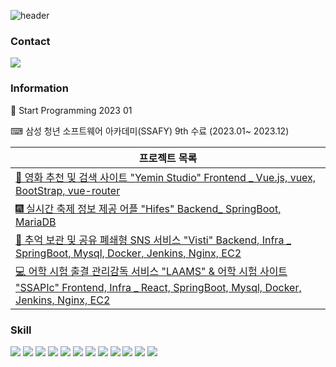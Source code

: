 
![header](https://capsule-render.vercel.app/api?type=waving&color=gradient&height=120&section=header&text=YeWon's%20Git&fontSize=50&animation=twinkling&fontColor=000000)


<!--
**yewon830/yewon830** is a ✨ _special_ ✨ repository because its `README.md` (this file) appears on your GitHub profile.

Here are some ideas to get you started:

- 🔭 I’m currently working on ...
- 🌱 I’m currently learning ...
- 👯 I’m looking to collaborate on ...
- 🤔 I’m looking for help with ...
- 💬 Ask me about ...
- 📫 How to reach me: ...
- 😄 Pronouns: ...
- ⚡ Fun fact: ...
-->

### Contact
<a href="https://yain01234.tistory.com/" target="_blank"><img src="https://img.shields.io/badge/tistory-000000?style=for-the-badge&logo=tistory&logoColor=FFFFFF"/></a>





### Information
🌱 Start Programming 2023 01

⌨ 삼성 청년 소프트웨어 아카데미(SSAFY) 9th 수료 (2023.01~ 2023.12)


|프로젝트 목록|
|---|
|<a href="https://github.com/yewon830/YeMin_Studio">🎥 영화 추천 및 검색 사이트 "Yemin Studio" Frontend _ Vue.js, vuex, BootStrap, vue-router</a>|
|<a href="https://github.com/yewon830/Hifes">🎆 실시간 축제 정보 제공 어플 "Hifes" Backend_ SpringBoot, MariaDB|
|<a href="https://github.com/NineToSixVisti/visti">🌆 추억 보관 및 공유 폐쇄형 SNS 서비스 "Visti" Backend, Infra _ SpringBoot, Mysql, Docker, Jenkins, Nginx, EC2|
|<a href="https://github.com/yewon830/LAAMS">💻 어학 시험 출결 관리감독 서비스 "LAAMS" & 어학 시험 사이트 "SSAPIc" Frontend, Infra _ React, SpringBoot, Mysql, Docker, Jenkins, Nginx, EC2|





### Skill
<img src="https://img.shields.io/badge/React-20232A?style=for-the-badge&logo=react&logoColor=61DAFB"/> <img src="https://img.shields.io/badge/Redux-593D88?style=for-the-badge&logo=redux&logoColor=white"/> <img src="https://img.shields.io/badge/HTML-E34F26?style=for-the-badge&logo=html5&logoColor=000000"/> <img src="https://img.shields.io/badge/CSS-239120?&style=for-the-badge&logo=css3&logoColor=white"/> <img src="https://img.shields.io/badge/JavaScript-F7DF1E?style=for-the-badge&logo=javascript&logoColor=000000"/>  <img src="https://img.shields.io/badge/Python-3776AB?style=for-the-badge&logo=python&logoColor=000000"/>  <img src="https://img.shields.io/badge/Django-092E20?style=for-the-badge&logo=django&logoColor=FFFFFF"/> <img src="https://img.shields.io/badge/Vue.js-4FC08D?style=for-the-badge&logo=vuedotjs&logoColor=000000"/>  <img src="https://img.shields.io/badge/Jirasoftware-0052CC?style=for-the-badge&logo=jirasoftware&logoColor=000000"/>  <img src="https://img.shields.io/badge/git-F05032?style=for-the-badge&logo=git&logoColor=000000"/>  <img src="https://img.shields.io/badge/springboot-6DB33F?style=for-the-badge&logo=git&logoColor=000000"/>  <img src="https://img.shields.io/badge/MySQL-00000F?style=for-the-badge&logo=mysql&logoColor=white"/>





